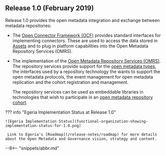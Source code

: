 <!-- SPDX-License-Identifier: CC-BY-4.0 -->
<!-- Copyright Contributors to the Egeria project. -->


## Release 1.0 (February 2019)

Release 1.0 provides the open metadata integration and exchange between metadata repositories:

* The [Open Connector Framework (OCF)](/frameworks/ocf/overview) provides standard interfaces for implementing connectors.  These are used to access the data stored in [Assets](/concepts/asset) and to plug in platform capabilities into the Open Metadata Repository Services (OMRS).

* The implementation of the [Open Metadata Repository Services (OMRS)](/services/omrs). The repository services provide support for the [open metadata types](/types), the interfaces used by a repository technology the wants to support the open metadata protocols, the event management for open metadata replication and the cohort registration and management.
  
  The repository services can be used as embeddable libraries in technologies that wish to participate in an [open metadata repository cohort](/services/omrs/cohort).


??? info "Egeria Implementation Status at Release 1.0"
 
    ![Egeria Implementation Status](functional-organization-showing-implementation-status-for-1.0.png)
 
     Link to Egeria's [Roadmap](/release-notes/roadmap) for more details about the Open Metadata and Governance vision, strategy and content.

--8<-- "snippets/abbr.md"
